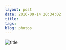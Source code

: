 ```yaml
---
layout: post
date: 2016-09-14 20:34:02
title: 
tags:
blog: photos
---
```


![title](/assets/photoblog/palm-springs-gate.jpg)